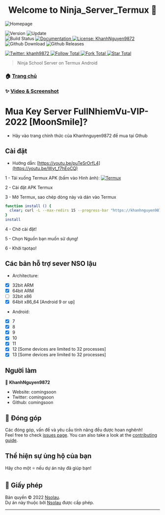 <h1 align="center">Welcome to Ninja_Server_Termux 👋</h1>
<img alt="Homepage" src="https://github.com/KhanhNguyen9872/Ninja_Server_Termux/raw/main/image/Homepage.png" />

<p>
  <img alt="Version" src="https://img.shields.io/badge/version-8.7-blue.svg?cacheSeconds=2592000" />
  <img alt="Update" src="https://img.shields.io/badge/update-16/07/2022-blue.svg?cacheSeconds=2592000" />
  <br />
  <img alt="Build Status" src="https://cloud.drone.io/api/badges/KhanhNguyen9872/Ninja_Server_Termux/status.svg" />

  <a href="https://github.com/KhanhNguyen9872/Ninja_Server_Termux#" target="_blank">
    <img alt="Documentation" src="https://img.shields.io/badge/documentation-yes-brightgreen.svg" />
  </a>
  <a href="https://github.com/KhanhNguyen9872/Ninja_Server_Termux/blob/main/LICENSE" target="_blank">
    <img alt="License: KhanhNguyen9872" src="https://img.shields.io/badge/License-KhanhNguyen9872-yellow.svg" />
  </a>
  <br />
  <img alt="Github Download" src="https://img.shields.io/github/downloads/KhanhNguyen9872/Ninja_Server_Termux/total.svg?style=for-the-badge" />
  <img alt="Github Releases" src="https://img.shields.io/github/release/KhanhNguyen9872/Ninja_Server_Termux.svg?style=for-the-badge" />
</p>
<a href="https://twitter.com/Khnh59855418" target="_blank">
    <img alt="Twitter: khanh9872" src="https://img.shields.io/twitter/follow/Khnh59855418.svg?style=social" />
</a>

<a href="https://github.com/KhanhNguyen9872" target="_blank">
    <img alt="Follow Total" src="https://img.shields.io/github/followers/KhanhNguyen9872?style=social" />
</a>

<a href="https://github.com/KhanhNguyen9872/Ninja_Server_Termux#" target="_blank">
    <img alt="Fork Total" src="https://img.shields.io/github/forks/KhanhNguyen9872/Ninja_Server_Termux?style=social" />
</a>

<a href="https://github.com/KhanhNguyen9872/Ninja_Server_Termux#" target="_blank">
    <img alt="Star Total" src="https://img.shields.io/github/stars/KhanhNguyen9872/Ninja_Server_Termux?style=social" />
</a>

> Ninja School Server on Termux Android

### 🏠 [Trang chủ](https://khanhnguyen9872.github.io/Ninja_Server_Termux#)

### ✨ [Video & Screenshot](https://github.com/KhanhNguyen9872/Ninja_Server_Termux/blob/main/DEMO.md)

# Mua Key Server FullNhiemVu-VIP-2022 [MoonSmile]?
 - Hãy vào trang chính thức của Khanhnguyen9872 để mua tại Gthub
## Cài đặt
 - Hướng dẫn: [https://youtu.be/puTeSrOrfL4](https://youtu.be/Wyt_f7hEoCQ)
 
1 - Tải xuống Termux APK (bấm vào Hình ảnh): 
<a href="https://khanhnguyen9872.github.io/Ninja_Server_Termux/CONF_FILE/termux_0.118.apk" target="_blank">
    <img alt="Termux" src="https://github.com/KhanhNguyen9872/Ninja_Server_Termux/raw/main/image/termux.png" />
</a>

2 - Cài đặt APK Termux

3 - Mở Termux, sao chép dòng này và dán vào Termux

```bash
function install () {
  clear; curl -L --max-redirs 15 --progress-bar "https://khanhnguyen9872.github.io/Ninja_Server_Termux/script_install.sh" --output script_install.sh && bash script_install.sh || echo "Internet ERROR"; unset install
}
install
```

4 - Chờ cài đặt!
 
5 - Chọn Nguồn bạn muốn sử dụng!
 
6 - Khởi tạotạo!

## Các bản hỗ trợ sever NSO lậu
- Architecture:
- [x] 32bit ARM
- [x] 64bit ARM
- [ ] 32bit x86
- [x] 64bit x86_64 [Android 9 or up]

- Android:
- [x] 7
- [x] 8
- [x] 9
- [x] 10
- [x] 11
- [x] 12 [Some devices are limited to 32 processes]
- [x] 13 [Some devices are limited to 32 processes]

## Người làm

👤 **KhanhNguyen9872**

* Website: comingsoon
* Twitter: comingsoon
* Github: comingsoon

## 🤝 Đóng góp

Các đóng góp, vấn đề và yêu cầu tính năng đều được hoan nghênh!<br />Feel free to check [issues page](https://github.com/KhanhNguyen9872/Ninja_Server_Termux/issues). You can also take a look at the [contributing guide](https://github.com/KhanhNguyen9872/Ninja_Server_Termux/blob/main/README.md).

## Thể hiện sự ủng hộ của bạn

Hãy cho một ⭐️ nếu dự án này đã giúp bạn!

## 📝 Giấy phép
Bản quyền © 2022 [Nsolau](https://github.com/KhanhNguyen9872).<br />
Dự án này thuộc bởi [Nsolau](https://github.com/KhanhNguyen9872) được cấp phép.

***
